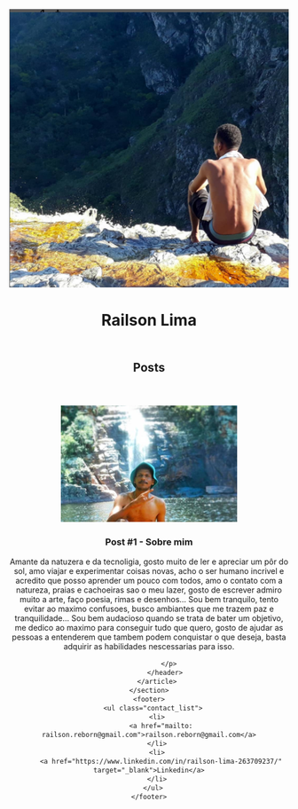 <!DOCTYPE html lang="pt-br">
<html>
 <head>
  <meta charset="utf-8*">
  <title>Bob reborn</title>
  <link rel="stylesheet" href="style.css">
 </head>
 <body>
    <header>
      <img src="bob.png"alt="imagem indisponivel" class="img_top"> 
      <h1 id="title">Railson Lima</h1>
    </header>
    <section>
        <header>
          <h2 class="subtitle">Posts</h2>
        </header>
        <article class="post">
            <header>
              <img src="re.png" alt="imagem indisponivel" class="Img_text">
              <h3 class="post_title">Post #1  -  Sobre mim</h3>
              <p class="post_content">
                Amante da natuzera e da tecnoligia, gosto muito de ler e apreciar um pôr do sol,
                 amo viajar e experimentar coisas novas, acho o ser humano incrivel e acredito que posso aprender um pouco com todos,
                  amo o contato com a natureza, praias e cachoeiras sao o meu lazer, gosto de escrever admiro muito a arte, faço poesia, rimas e desenhos...
                   Sou bem tranquilo, tento evitar ao maximo confusoes, busco ambiantes que me trazem paz e tranquilidade...
                    Sou bem audacioso quando se trata de bater um objetivo, me dedico ao maximo para conseguir tudo que quero,
                     gosto de ajudar as pessoas a entenderem que tambem podem conquistar o que deseja, basta adquirir as habilidades nescessarias para isso.
               
              </p>
            </header>
        </article>
    </section>
    <footer>
      <ul class="contact_list">
        <li>
          <a href="mailto: railson.reborn@gmail.com">railson.reborn@gmail.com</a>
        </li>
        <li>
          <a href="https://www.linkedin.com/in/railson-lima-263709237/" target="_blank">Linkedin</a>
        </li>
      </ul>
    </footer>
 </body>
</html>